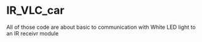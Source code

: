 # IR_VLC_car

All of those code are about basic to communication with White LED light to an IR receivr module
